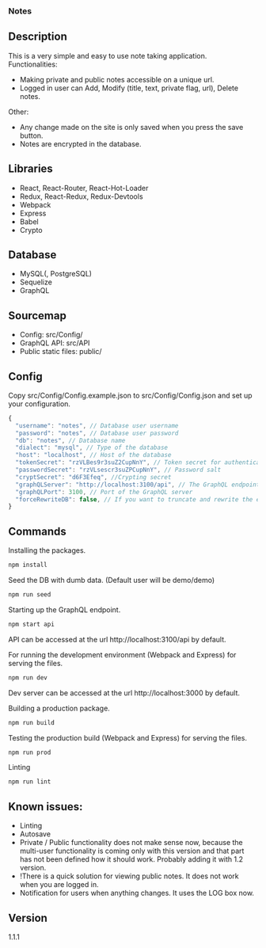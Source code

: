 ### Notes
## Description
This is a very simple and easy to use note taking application.
Functionalities:
* Making private and public notes accessible on a unique url.
* Logged in user can Add, Modify (title, text, private flag, url), Delete notes.


Other:
* Any change made on the site is only saved when you press the save button.
* Notes are encrypted in the database.

## Libraries
* React, React-Router, React-Hot-Loader
* Redux, React-Redux, Redux-Devtools
* Webpack
* Express
* Babel
* Crypto

## Database
* MySQL(, PostgreSQL)
* Sequelize
* GraphQL

## Sourcemap
* Config: src/Config/
* GraphQL API: src/API
* Public static files: public/


## Config
Copy src/Config/Config.example.json to src/Config/Config.json and set up your configuration.
```js
{
  "username": "notes", // Database user username
  "password": "notes", // Database user password
  "db": "notes", // Database name
  "dialect": "mysql", // Type of the database
  "host": "localhost", // Host of the database
  "tokenSecret": "rzVLBes9r3suZ2CupNnY", // Token secret for authentication
  "passwordSecret": "rzVLsescr3suZPCupNnY", // Password salt
  "cryptSecret": "d6F3Efeq", //Crypting secret
  "graphQLServer": "http://localhost:3100/api", // The GraphQL endpoint what the front-end can access
  "graphQLPort": 3100, // Port of the GraphQL server
  "forceRewriteDB": false, // If you want to truncate and rewrite the entire db on start set this to true
}
```

## Commands
Installing the packages.
```sh
npm install
```
Seed the DB with dumb data. (Default user will be demo/demo)
```sh
npm run seed
```

Starting up the GraphQL endpoint.
```sh
npm start api
```
API can be accessed at the url http://localhost:3100/api by default.

For running the development environment (Webpack and Express) for serving the files.
```sh
npm run dev
```
Dev server can be accessed at the url http://localhost:3000 by default.

Building a production package.
```sh
npm run build
```

Testing the production build (Webpack and Express) for serving the files.
```sh
npm run prod
```

Linting
```sh
npm run lint
```

## Known issues:
* Linting
* Autosave
* Private / Public functionality does not make sense now, because the multi-user functionality is coming only with this version and that part has not been defined how it should work. Probably adding it with 1.2 version.
* !There is a quick solution for viewing public notes. It does not work when you are logged in.
* Notification for users when anything changes. It uses the LOG box now.

## Version
1.1.1
